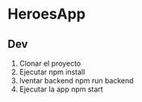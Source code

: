 # HeroesApp
## Dev
1. Clonar el proyecto
2. Ejecutar npm install
3. lventar backend npm run backend
4. Ejecutar la app npm start 

